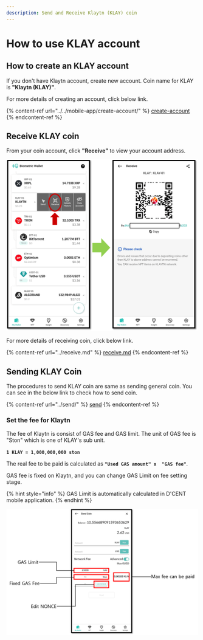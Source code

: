 ```yaml
---
description: Send and Receive Klaytn (KLAY) coin
---
```


# How to use KLAY account

## How to create an KLAY account

If you don't have Klaytn account, create new account. Coin name for KLAY is **"Klaytn (KLAY)"**.

For more details of creating an account, click below link.

{% content-ref url="../../mobile-app/create-account/" %}
[create-account](../../mobile-app/create-account/)
{% endcontent-ref %}

## Receive KLAY coin

From your coin account, click **"Receive"** to view your account address.

<div align="left">

<img src="../../.gitbook/assets/클레이튼-eng.png" alt="" width="563">

</div>

For more details of receiving coin, click below link.

{% content-ref url="../receive.md" %}
[receive.md](../receive.md)
{% endcontent-ref %}

## Sending KLAY Coin

The procedures to send KLAY coin are same as sending general coin. You can see in the below link to check how to send coin.

{% content-ref url="../send/" %}
[send](../send/)
{% endcontent-ref %}

### Set the fee for Klaytn

The fee of Klaytn is consist of GAS fee and GAS limit. The unit of GAS fee is "Ston" which is one of KLAY's sub unit.

**`1 KLAY = 1,000,000,000 ston`**

The real fee to be paid is calculated as **`"Used GAS amount" x  "GAS fee"`**.

GAS fee is fixed on Klaytn, and you can change GAS Limit on fee setting stage.

{% hint style="info" %}
GAS Limit is automatically calculated in D'CENT mobile application.
{% endhint %}

<div align="left">

<img src="../../.gitbook/assets/클레이튼-eng02.png" alt="">

</div>
